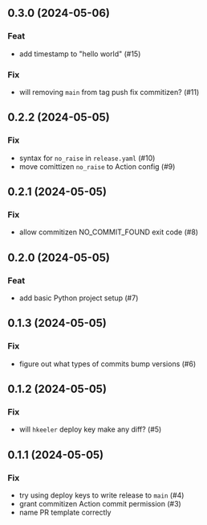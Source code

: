 ## 0.3.0 (2024-05-06)

### Feat

- add timestamp to "hello world" (#15)

### Fix

- will removing `main` from tag push fix commitizen? (#11)

## 0.2.2 (2024-05-05)

### Fix

- syntax for `no_raise` in `release.yaml` (#10)
- move comittizen `no_raise` to Action config (#9)

## 0.2.1 (2024-05-05)

### Fix

- allow commitizen NO_COMMIT_FOUND exit code (#8)

## 0.2.0 (2024-05-05)

### Feat

- add basic Python project setup (#7)

## 0.1.3 (2024-05-05)

### Fix

- figure out what types of commits bump versions (#6)

## 0.1.2 (2024-05-05)

### Fix

- will `hkeeler` deploy key make any diff? (#5)

## 0.1.1 (2024-05-05)

### Fix

- try using deploy keys to write release to `main` (#4)
- grant commitizen Action commit permission (#3)
- name PR template correctly
